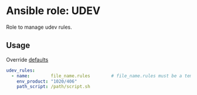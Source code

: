 # Ansible role: UDEV

Role to manage udev rules.

## Usage
Override [defaults](https://github.com/lunics/ansible_role_udev/blob/master/defaults/main.yml)
```yaml
udev_rules:
  - name:        file_name.rules        # file_name.rules must be a template in inventory/files/udev/file_name.rules
    env_product: "1020/406"
    path_script: /path/script.sh
```
